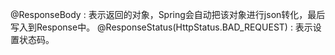 @ResponseBody : 表示返回的对象，Spring会自动把该对象进行json转化，最后写入到Response中。
@ResponseStatus(HttpStatus.BAD_REQUEST) : 表示设置状态码。


